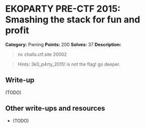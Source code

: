 # EKOPARTY PRE-CTF 2015: Smashing the stack for fun and profit

**Category:** Pwning
**Points:** 200
**Solves:** 37
**Description:**

> nc challs.ctf.site 20002

> Hints: 3k0_p4rty_2015! is not the flag! go deeper.

## Write-up

(TODO)

## Other write-ups and resources

* (TODO)
